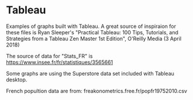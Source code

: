 # Tableau

Examples of graphs built with Tableau. A great source of inspiraion for these files is Ryan Sleeper's "Practical Tableau: 100 Tips, Tutorials, and Strategies from a Tableau Zen Master 1st Edition", O'Reilly Media (3 April 2018)

The source of data for "Stats_FR" is https://www.insee.fr/fr/statistiques/3565661

Some graphs are using the Superstore data set included with Tableau desktop.

French popultion data are from: freakonometrics.free.fr/popfr19752010.csv

